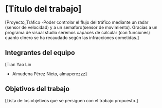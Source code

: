 # [Título del trabajo]

[Proyecto_Tráfico
-Poder controlar el flujo del tráfico mediante un radar (sensor de velocidad) y a un semaforo(sensor de movimiento). Gracias a un programa de visual studio seremos capaces de calcular (con funciones) cuanto dinero se ha recaudado según las infracciones cometidas.]

## Integrantes del equipo

[Tian Yao Lin
- Almudena Pérez Nieto, almuperezzz]

## Objetivos del trabajo

[Lista de los objetivos que se persiguen con el trabajo propuesto.]
